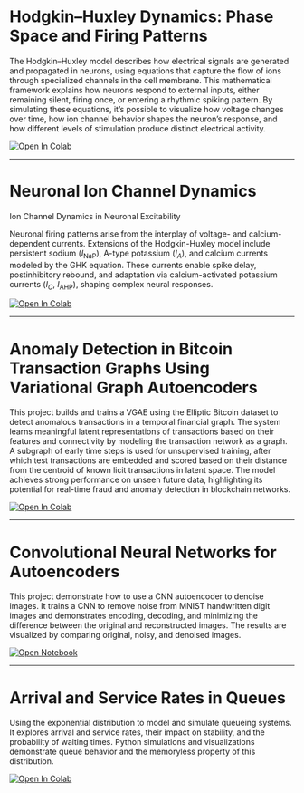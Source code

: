 # Hodgkin–Huxley Dynamics: Phase Space and Firing Patterns
The Hodgkin–Huxley model describes how electrical signals are generated and propagated in neurons, using equations that capture the flow of ions through specialized channels in the cell membrane. This mathematical framework explains how neurons respond to external inputs, either remaining silent, firing once, or entering a rhythmic spiking pattern. By simulating these equations, it’s possible to visualize how voltage changes over time, how ion channel behavior shapes the neuron’s response, and how different levels of stimulation produce distinct electrical activity.

<a href="https://colab.research.google.com/github/dvoils/neural-network-experiments/blob/main/hodgkin_huxley.ipynb" target="_parent">
  <img src="https://colab.research.google.com/assets/colab-badge.svg" alt="Open In Colab"/>
</a>

---

# Neuronal Ion Channel Dynamics
Ion Channel Dynamics in Neuronal Excitability

Neuronal firing patterns arise from the interplay of voltage- and calcium-dependent currents. Extensions of the Hodgkin-Huxley model include persistent sodium ($I_{\text{NaP}}$), A-type potassium ($I_A$), and calcium currents modeled by the GHK equation. These currents enable spike delay, postinhibitory rebound, and adaptation via calcium-activated potassium currents ($I_C$, $I_{\text{AHP}}$), shaping complex neural responses.

<a href="https://colab.research.google.com/github/dvoils/neural-network-experiments/blob/main/ion_channels.ipynb" target="_parent">
  <img src="https://colab.research.google.com/assets/colab-badge.svg" alt="Open In Colab"/>
</a>

---

# Anomaly Detection in Bitcoin Transaction Graphs Using Variational Graph Autoencoders
This project builds and trains a VGAE using the Elliptic Bitcoin dataset to detect anomalous transactions in a temporal financial graph. The system learns meaningful latent representations of transactions based on their features and connectivity by modeling the transaction network as a graph. A subgraph of early time steps is used for unsupervised training, after which test transactions are embedded and scored based on their distance from the centroid of known licit transactions in latent space. The model achieves strong performance on unseen future data, highlighting its potential for real-time fraud and anomaly detection in blockchain networks.

<a href="https://colab.research.google.com/github/dvoils/neural-network-experiments/blob/main/elliptic.ipynb" target="_parent">
  <img src="https://colab.research.google.com/assets/colab-badge.svg" alt="Open In Colab"/>
</a>

---

# Convolutional Neural Networks for Autoencoders
This project demonstrate how to use a CNN autoencoder to denoise images. It trains a CNN to remove noise from MNIST handwritten digit images and demonstrates encoding, decoding, and minimizing the difference between the original and reconstructed images. The results are visualized by comparing original, noisy, and denoised images.

<a href="cnn-auto-encoder.ipynb">
  <img src="https://colab.research.google.com/assets/colab-badge.svg" alt="Open Notebook"/>
</a>

---

# Arrival and Service Rates in Queues
Using the exponential distribution to model and simulate queueing systems. It explores arrival and service rates, their impact on stability, and the probability of waiting times. Python simulations and visualizations demonstrate queue behavior and the memoryless property of this distribution.


<a href="https://colab.research.google.com/gist/dvoils/79f70b73f2374d4d6c3abbe4169027d8/arrival-and-service.ipynb">
  <img src="https://colab.research.google.com/assets/colab-badge.svg" alt="Open In Colab"/>
</a>


